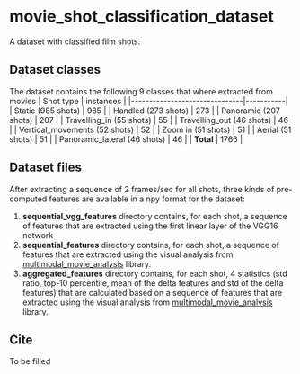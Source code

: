 # movie_shot_classification_dataset
A dataset with classified film shots.

## Dataset classes
The dataset contains the following 9 classes that where extracted from movies
| Shot type                     | instances |
|-------------------------------|-----------|
| Static (985 shots)            | 985       |
| Handled (273 shots)           | 273       |
| Panoramic (207 shots)         | 207       |
| Travelling_in (55 shots)      | 55        |
| Travelling_out (46 shots)     | 46        |
| Vertical_movements (52 shots) | 52        |
| Zoom in (51 shots)            | 51        |
| Aerial (51 shots)             | 51        |
| Panoramic_lateral (46 shots)  | 46        |
| **Total**                     | 1766      |

## Dataset files

After extracting a sequence of 2 frames/sec for all shots, three kinds of pre-computed features are available in a npy format for the dataset: 

1. **sequential_vgg_features** directory contains, for each shot, a sequence of features that are extracted using the first linear layer of the VGG16 network
2. **sequential_features** directory contains, for each shot, a sequence of features that are extracted using the visual analysis from [multimodal_movie_analysis](https://github.com/tyiannak/multimodal_movie_analysis) library.
3. **aggregated_features** directory contains, for each shot, 4 statistics (std ratio, top-10 percentile, mean of the delta features and std of the delta features) that are calculated based on a sequence of features that are extracted using the visual analysis from [multimodal_movie_analysis](https://github.com/tyiannak/multimodal_movie_analysis) library.

## Cite

To be filled 
